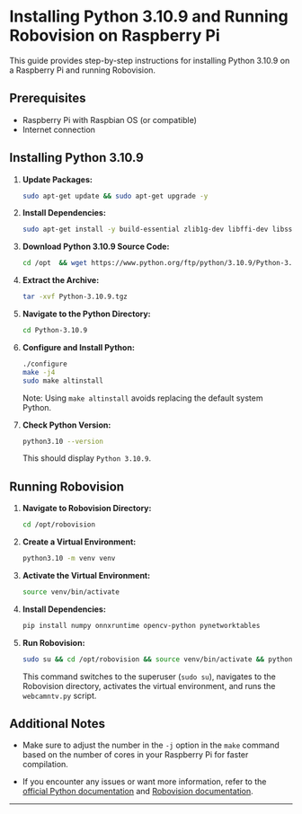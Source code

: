 # Installing Python 3.10.9 and Running Robovision on Raspberry Pi

This guide provides step-by-step instructions for installing Python 3.10.9 on a Raspberry Pi and running Robovision.

## Prerequisites

- Raspberry Pi with Raspbian OS (or compatible)
- Internet connection

## Installing Python 3.10.9

1. **Update Packages:**

    ```bash
    sudo apt-get update && sudo apt-get upgrade -y
    ```

2. **Install Dependencies:**

    ```bash
    sudo apt-get install -y build-essential zlib1g-dev libffi-dev libssl-dev libncurses5-dev libsqlite3-dev libreadline-dev libbz2-dev liblzma-dev libgdbm-dev tk-dev libdb-dev libpcap-dev libgl1-mesa-glx
    ```

3. **Download Python 3.10.9 Source Code:**

    ```bash
    cd /opt  && wget https://www.python.org/ftp/python/3.10.9/Python-3.10.9.tgz
    ```

4. **Extract the Archive:**

    ```bash
    tar -xvf Python-3.10.9.tgz
    ```

5. **Navigate to the Python Directory:**

    ```bash
    cd Python-3.10.9
    ```

6. **Configure and Install Python:**

    ```bash
    ./configure
    make -j4
    sudo make altinstall
    ```

   Note: Using `make altinstall` avoids replacing the default system Python.

7. **Check Python Version:**

    ```bash
    python3.10 --version
    ```

   This should display `Python 3.10.9`.

## Running Robovision

1. **Navigate to Robovision Directory:**

    ```bash
    cd /opt/robovision
    ```

2. **Create a Virtual Environment:**

    ```bash
    python3.10 -m venv venv
    ```

3. **Activate the Virtual Environment:**

    ```bash
    source venv/bin/activate
    ```

4. **Install Dependencies:**

    ```bash
    pip install numpy onnxruntime opencv-python pynetworktables
    ```

5. **Run Robovision:**

    ```bash
    sudo su && cd /opt/robovision && source venv/bin/activate && python3.10 webcamntv.py
    ```

   This command switches to the superuser (`sudo su`), navigates to the Robovision directory, activates the virtual environment, and runs the `webcamntv.py` script.

## Additional Notes

- Make sure to adjust the number in the `-j` option in the `make` command based on the number of cores in your Raspberry Pi for faster compilation.

- If you encounter any issues or want more information, refer to the [official Python documentation](https://docs.python.org/3/using/unix.html) and [Robovision documentation](https://robovision.ai/docs).

---  
